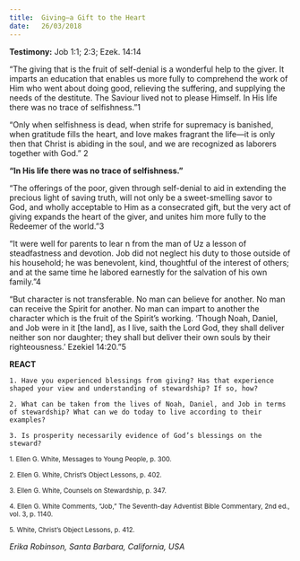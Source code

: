 ```yaml
---
title:  Giving—a Gift to the Heart
date:   26/03/2018
---
```


**Testimony:** Job 1:1; 2:3; Ezek. 14:14

“The giving that is the fruit of self-denial is a wonderful help to the giver. It imparts an education that enables us more fully to comprehend the work of Him who went about doing good, relieving the suffering, and supplying the needs of the destitute. The Saviour lived not to please Himself. In His life there was no trace of selfishness.”1

“Only when selfishness is dead, when strife for supremacy is banished, when gratitude fills the heart, and love makes fragrant the life—it is only then that Christ is abiding in the soul, and we are recognized as laborers together with God.” 2

**“In His life there was no trace of selfishness.”**

“The offerings of the poor, given through self-denial to aid in extending the precious light of saving truth, will not only be a sweet-smelling savor to God, and wholly acceptable to Him as a consecrated gift, but the very act of giving expands the heart of the giver, and unites him more fully to the Redeemer of the world.”3

“It were well for parents to lear n from the man of Uz a lesson of steadfastness and devotion. Job did not neglect his duty to those outside of his household; he was benevolent, kind, thoughtful of the interest of others; and at the same time he labored earnestly for the salvation of his own family.”4

“But character is not transferable. No man can believe for another. No man can receive the Spirit for another. No man can impart to another the character which is the fruit of the Spirit’s working. ‘Though Noah, Daniel, and Job were in it [the land], as I live, saith the Lord God, they shall deliver neither son nor daughter; they shall but deliver their own souls by their righteousness.’ Ezekiel 14:20.”5

**REACT**

`1. Have you experienced blessings from giving? Has that experience shaped your view and understanding of stewardship? If so, how?`

`2. What can be taken from the lives of Noah, Daniel, and Job in terms of stewardship? What can we do today to live according to their examples?`

`3. Is prosperity necessarily evidence of God’s blessings on the steward?`

<sub>1. Ellen G. White, Messages to Young People, p. 300.</sub>

<sub>2. Ellen G. White, Christ’s Object Lessons, p. 402.</sub>

<sub>3. Ellen G. White, Counsels on Stewardship, p. 347.</sub>

<sub>4. Ellen G. White Comments, “Job,” The Seventh-day Adventist Bible Commentary, 2nd ed., vol. 3, p. 1140.</sub>

<sub>5. White, Christ’s Object Lessons, p. 412.</sub>

_Erika Robinson, Santa Barbara, California, USA_

